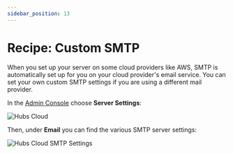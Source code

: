 ```yaml
---
sidebar_position: 13
---
```


# Recipe: Custom SMTP

When you set up your server on some cloud providers like AWS, SMTP is automatically set up for you on your cloud provider's email service. You can set your own custom SMTP settings if you are using a different mail provider.

In the [Admin Console](./hubs-cloud-getting-started.md) choose **Server Settings**:

![Hubs Cloud ](/img/hubs-cloud-server-settings.jpeg)

Then, under **Email** you can find the various SMTP server settings:

![Hubs Cloud SMTP Settings](/img/hubs-cloud-smtp-settings.jpeg)
